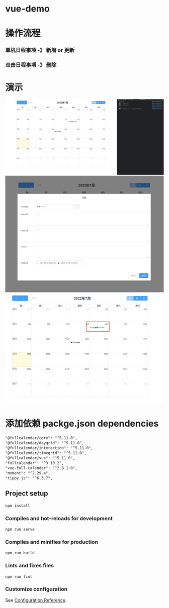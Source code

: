 # vue-demo



# 操作流程
### 单机日程事项 -》 新增 or 更新
### 双击日程事项 -》 删除


# 演示
![](img/7.gif)
![](img/img.png)
![](img/img_1.png)


# 添加依赖 packge.json  dependencies

    "@fullcalendar/core": "^5.11.0",
    "@fullcalendar/daygrid": "^5.11.0",
    "@fullcalendar/interaction": "^5.11.0",
    "@fullcalendar/timegrid": "^5.11.0",
    "@fullcalendar/vue": "^5.11.0",
    "fullcalendar": "^3.10.2",
    "vue-full-calendar": "^2.8.1-0",
    "moment": "^2.29.4",
    "tippy.js": "^6.3.7",



## Project setup
```
npm install
```

### Compiles and hot-reloads for development
```
npm run serve
```

### Compiles and minifies for production
```
npm run build
```

### Lints and fixes files
```
npm run lint
```

### Customize configuration
See [Configuration Reference](https://cli.vuejs.org/config/).
